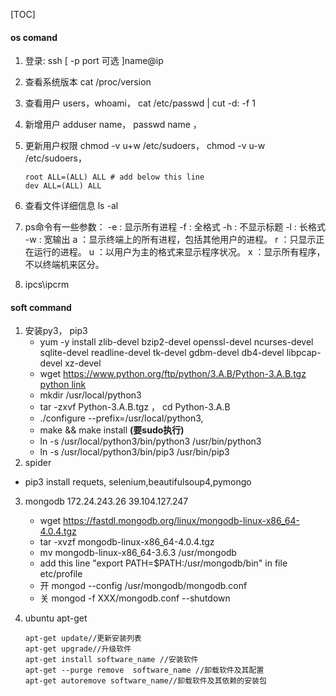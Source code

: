 [TOC]

####  os comand

1. 登录: ssh [ -p port 可选 ]name@ip

2. 查看系统版本 cat /proc/version

3. 查看用户 users，whoami， cat /etc/passwd | cut -d: -f 1

4. 新增用户 adduser name， passwd name ，

5. 更新用户权限  chmod -v u+w /etc/sudoers， chmod -v u-w /etc/sudoers， 

   ```shell
   root ALL=(ALL) ALL # add below this line 
   dev ALL=(ALL) ALL 
   ```

6. 查看文件详细信息 ls -al

7. ps命令有一些参数： 
   -e : 显示所有进程 
   -f : 全格式 
   -h : 不显示标题 
   -l : 长格式 
   -w : 宽输出 
   a ：显示终端上的所有进程，包括其他用户的进程。 
   r ：只显示正在运行的进程。 
   u ：以用户为主的格式来显示程序状况。 
   x ：显示所有程序，不以终端机来区分。
   
8. ipcs\ipcrm

#### soft command

1. 安装py3， pip3
   *  yum -y install zlib-devel bzip2-devel openssl-devel ncurses-devel sqlite-devel readline-devel tk-devel gdbm-devel db4-devel libpcap-devel xz-devel
   * wget https://www.python.org/ftp/python/3.A.B/Python-3.A.B.tgz  [python link](https://www.python.org/ftp/python/)
   * mkdir /usr/local/python3
   * tar -zxvf Python-3.A.B.tgz ， cd Python-3.A.B
   * ./configure --prefix=/usr/local/python3, 
   *  make && make install **(要sudo执行)**
   * ln -s /usr/local/python3/bin/python3 /usr/bin/python3
   * ln -s /usr/local/python3/bin/pip3 /usr/bin/pip3 
2. spider
   
* pip3 install requets, selenium,beautifulsoup4,pymongo
   
3. mongodb 172.24.243.26 39.104.127.247

   * wget https://fastdl.mongodb.org/linux/mongodb-linux-x86_64-4.0.4.tgz
   * tar -xvzf mongodb-linux-x86_64-4.0.4.tgz 
   * mv mongodb-linux-x86_64-3.6.3 /usr/mongodb
   * add this line "export PATH=$PATH:/usr/mongodb/bin" in file etc/profile 
   * 开 mongod --config /usr/mongodb/mongodb.conf
   * 关 mongod -f XXX/mongodb.conf --shutdown

4. ubuntu apt-get

   ```shell
   apt-get update//更新安装列表
   apt-get upgrade//升级软件
   apt-get install software_name //安装软件
   apt-get --purge remove  software_name //卸载软件及其配置
   apt-get autoremove software_name//卸载软件及其依赖的安装包
   ```

   

